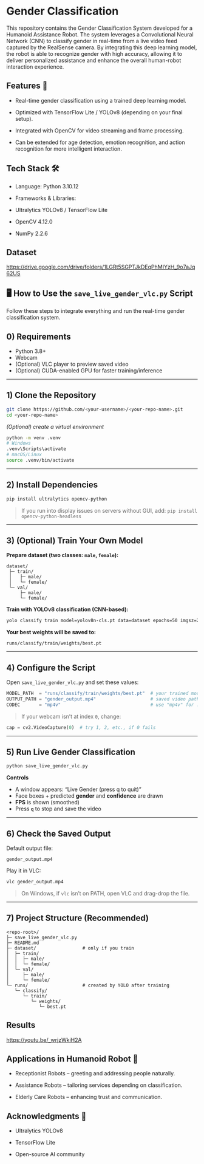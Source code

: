 # Gender Classification
This repository contains the Gender Classification System developed for a Humanoid Assistance Robot.
The system leverages a Convolutional Neural Network (CNN) to classify gender in real-time from a live video feed captured by the RealSense camera. By integrating this deep learning model, the robot is able to recognize gender with high accuracy, allowing it to deliver personalized assistance and enhance the overall human-robot interaction experience.

## Features 🚀

* Real-time gender classification using a trained deep learning model.

* Optimized with TensorFlow Lite / YOLOv8 (depending on your final setup).

* Integrated with OpenCV for video streaming and frame processing.

* Can be extended for age detection, emotion recognition, and action recognition for more intelligent interaction.

## Tech Stack 🛠️

* Language: Python 3.10.12

* Frameworks & Libraries:

* Ultralytics YOLOv8 / TensorFlow Lite

* OpenCV 4.12.0

* NumPy 2.2.6

## Dataset

https://drive.google.com/drive/folders/1LGRt5SGPTJkDEqPhMIYzH_9o7aJq62US


## 🖥️ How to Use the `save_live_gender_vlc.py` Script

Follow these steps to integrate everything and run the real-time gender classification system.

## 0) Requirements

* Python 3.8+
* Webcam
* (Optional) VLC player to preview saved video
* (Optional) CUDA-enabled GPU for faster training/inference

---

## 1) Clone the Repository

```bash
git clone https://github.com/<your-username>/<your-repo-name>.git
cd <your-repo-name>
```

*(Optional) create a virtual environment*

```bash
python -m venv .venv
# Windows
.venv\Scripts\activate
# macOS/Linux
source .venv/bin/activate
```

---

## 2) Install Dependencies

```bash
pip install ultralytics opencv-python
```

> If you run into display issues on servers without GUI, add:
> `pip install opencv-python-headless`

---

## 3) (Optional) Train Your Own Model

**Prepare dataset (two classes: `male`, `female`):**

```
dataset/
 ├─ train/
 │   ├─ male/
 │   └─ female/
 └─ val/
     ├─ male/
     └─ female/
```

**Train with YOLOv8 classification (CNN-based):**

```bash
yolo classify train model=yolov8n-cls.pt data=dataset epochs=50 imgsz=224
```

**Your best weights will be saved to:**

```
runs/classify/train/weights/best.pt
```

---

## 4) Configure the Script

Open `save_live_gender_vlc.py` and set these values:

```python
MODEL_PATH  = "runs/classify/train/weights/best.pt"  # your trained model
OUTPUT_PATH = "gender_output.mp4"                    # saved video path
CODEC       = "mp4v"                                 # use "mp4v" for .mp4, "XVID" for .avi
```

> If your webcam isn’t at index `0`, change:

```python
cap = cv2.VideoCapture(0)  # try 1, 2, etc., if 0 fails
```

---

## 5) Run Live Gender Classification

```bash
python save_live_gender_vlc.py
```

**Controls**

* A window appears: “Live Gender (press q to quit)”
* Face boxes + predicted **gender** and **confidence** are drawn
* **FPS** is shown (smoothed)
* Press **`q`** to stop and save the video

---

## 6) Check the Saved Output

Default output file:

```
gender_output.mp4
```

Play it in VLC:

```bash
vlc gender_output.mp4
```

> On Windows, if `vlc` isn’t on PATH, open VLC and drag-drop the file.

---

## 7) Project Structure (Recommended)

```
<repo-root>/
├─ save_live_gender_vlc.py
├─ README.md
├─ dataset/                 # only if you train
│  ├─ train/
│  │  ├─ male/
│  │  └─ female/
│  └─ val/
│     ├─ male/
│     └─ female/
└─ runs/                    # created by YOLO after training
   └─ classify/
      └─ train/
         └─ weights/
            └─ best.pt
```





## Results

https://youtu.be/_wrjzWkiH2A

## Applications in Humanoid Robot 🤖

* Receptionist Robots – greeting and addressing people naturally.

* Assistance Robots – tailoring services depending on classification.

* Elderly Care Robots – enhancing trust and communication.

## Acknowledgments 🙌

* Ultralytics YOLOv8

* TensorFlow Lite

* Open-source AI community
